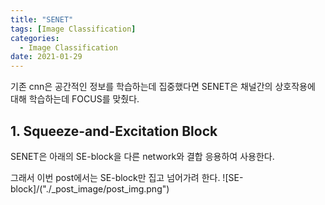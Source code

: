 ```yaml
---
title: "SENET"
tags: [Image Classification]
categories:
  - Image Classification
date: 2021-01-29
---
```


기존 cnn은 공간적인 정보를 학습하는데 집중했다면 SENET은 채널간의 상호작용에 대해 학습하는데 FOCUS를 맞췄다.

## 1. **Squeeze-and-Excitation Block**
SENET은 아래의 SE-block을 다른 network와 결합 응용하여 사용한다.

그래서 이번 post에서는 SE-block만 집고 넘어가려 한다.
![SE-block]/("./_post_image/post_img.png")
